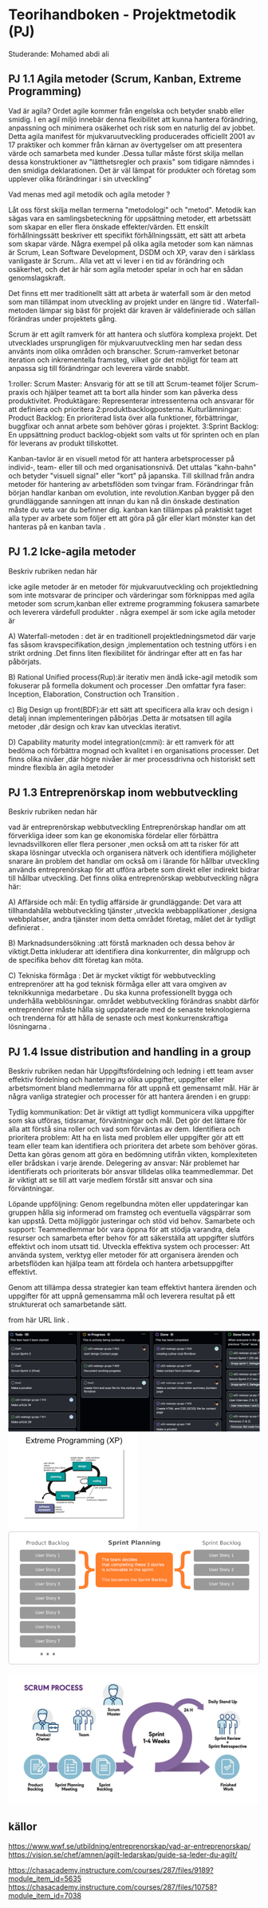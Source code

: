 # Teorihandboken - Projektmetodik (PJ)
Studerande: Mohamed abdi ali 

## PJ 1.1 Agila metoder (Scrum, Kanban, Extreme Programming)

Vad är agila?
 Ordet agile kommer från engelska och betyder snabb eller smidig. I en agil miljö innebär denna flexibilitet att kunna hantera förändring, anpassning och minimera osäkerhet och risk som en naturlig del av jobbet. Detta agila manifest för mjukvaruutveckling producerades officiellt 2001 av 17 praktiker och kommer från kärnan av övertygelser om att presentera värde och samarbeta med kunder .Dessa tullar måste först skilja mellan dessa konstruktioner av "lätthetsregler och praxis" som tidigare nämndes i den smidiga deklarationen. Det är väl lämpat för produkter och företag som upplever olika förändringar i sin utveckling"

 Vad menas med agil metodik och agila metoder ? 

Låt oss först skilja mellan termerna "metodologi" och "metod". Metodik kan sägas vara en samlingsbeteckning för uppsättning metoder, ett arbetssätt som skapar en eller flera önskade effekter/värden. Ett enskilt förhållningssätt beskriver ett specifikt förhållningssätt, ett sätt att arbeta som skapar värde. Några exempel på olika agila metoder som kan nämnas är Scrum, Lean Software Development, DSDM och XP, varav den i särklass vanligaste är Scrum.. Alla vet att vi lever i en tid av förändring och osäkerhet, och det är här som agila metoder spelar in och har en sådan genomslagskraft.

Det finns ett mer traditionellt sätt att arbeta är waterfall som är den metod som man tillämpat inom utveckling av projekt under en längre tid .
Waterfall-metoden lämpar sig bäst för projekt där kraven är väldefinierade och sällan förändras under projektets gång.



Scrum är ett agilt ramverk för att hantera och slutföra komplexa projekt. Det utvecklades ursprungligen för mjukvaruutveckling men har sedan dess använts inom olika områden och branscher. Scrum-ramverket betonar iteration och inkrementella framsteg, vilket gör det möjligt för team att anpassa sig till förändringar och leverera värde snabbt.

1:roller: Scrum Master: Ansvarig för att se till att Scrum-teamet följer Scrum-praxis och hjälper teamet att ta bort alla hinder som kan påverka dess produktivitet. Produktägare: Representerar intressenterna och ansvarar för att definiera och prioritera 
2:produktbacklogposterna. Kulturlämningar: Product Backlog: En prioriterad lista över alla funktioner, förbättringar, buggfixar och annat arbete som behöver göras i projektet. 
3:Sprint Backlog: En uppsättning product backlog-objekt som valts ut för sprinten och en plan för leverans av produkt tillskottet. 



Kanban-tavlor är en visuell metod för att hantera arbetsprocesser på individ-, team- eller till och med organisationsnivå. Det uttalas "kahn-bahn" och betyder "visuell signal" eller "kort" på japanska.
Till skillnad från andra metoder för hantering av arbetsflöden som tvingar fram.
Förändringar från början handlar kanban om evolution, inte revolution.Kanban bygger på den grundläggande sanningen att innan du kan nå din önskade destination måste du veta var du befinner dig.
 kanban  kan tillämpas på praktiskt taget alla typer av arbete  som följer ett att göra på går eller klart mönster  kan det hanteras på en kanban tavla .




## PJ 1.2 Icke-agila metoder
Beskriv rubriken nedan här

icke agile metoder är en metoder för mjukvaruutveckling och projektledning som inte motsvarar de principer och värderingar som förknippas med agila metoder som scrum,kanban eller extreme programming fokusera samarbete och leverera värdefull produkter . några exempel är  som icke agila metoder är


A) Waterfall-metoden : det är en traditionell projektledningsmetod där varje fas såsom kravspecifikation,design ,implementation och testning utförs i en strikt ordning .Det finns liten flexibilitet för ändringar efter att en fas har påbörjats. 

B) Rational  Unified process(Rup):är iterativ men ändå icke-agil metodik som fokuserar på formella dokument och processer .Den omfattar fyra faser: Inception, Elaboration, Construction och Transition .

c) Big Design up front(BDF):är ett sätt att specificera alla krav och design i detalj innan implementeringen påbörjas .Detta är motsatsen till agila metoder ,där design och krav kan utvecklas iterativt.

D) Capability maturity model integration(cmmi): är ett ramverk för att bedöma och förbättra mognad och kvalitet i en organisations processer.
Det finns olika nivåer ,där högre nivåer är mer processdrivna och historiskt sett mindre flexibla än agila metoder 


## PJ 1.3 Entreprenörskap inom webbutveckling
Beskriv rubriken nedan här

vad är entreprenörskap  webbutveckling 
Entreprenörskap  handlar om att förverkliga ideer som kan ge ekonomiska fördelar eller förbättra levnadsvillkoren eller flera personer ,men också om att ta risker för att skapa lösningar utveckla och organisera nätverk och identifiera möjligheter snarare än problem det handlar om också om i lärande för hållbar utveckling används entreprenörskap för att utföra arbete som direkt eller indirekt bidrar till hållbar utveckling. Det finns olika entreprenörskap webbutveckling några här:

A) Affärside och mål: En tydlig affärside är grundläggande: Det vara att tillhandahålla webbutveckling tjänster ,utveckla webbapplikationer ,designa webbplatser, andra tjänster inom detta området företag, målet det är tydligt definierat .

B) Marknadsundersökning :att förstå marknaden och dessa behov är viktigt.Detta inkluderar att identifiera dina konkurrenter, din målgrupp och de specifika behov ditt företag kan möta.

C) Tekniska förmåga : Det är mycket viktigt för webbutveckling entreprenörer att ha god teknisk förmåga eller att vara omgiven av teknikkunniga medarbetare . Du ska kunna professionellt bygga och underhålla webblösningar. området webbutveckling  förändras snabbt därför entreprenörer måste hålla sig uppdaterade med de  senaste teknologierna och trenderna för att hålla de senaste och mest konkurrenskraftiga lösningarna .
## PJ 1.4 Issue distribution and handling in a group
Beskriv rubriken nedan här
Uppgiftsfördelning och ledning i ett team avser effektiv fördelning och hantering av olika uppgifter, uppgifter eller arbetsmoment bland medlemmarna för att uppnå ett gemensamt mål. Här är några vanliga strategier och processer för att hantera ärenden i en grupp:

Tydlig kommunikation: Det är viktigt att tydligt kommunicera vilka uppgifter som ska utföras, tidsramar, förväntningar och mål. Det gör det lättare för alla att förstå sina roller och vad som förväntas av dem.
Identifiera och prioritera problem: Att ha en lista med problem eller uppgifter gör att ett team eller team kan identifiera och prioritera det arbete som behöver göras. Detta kan göras genom att göra en bedömning utifrån vikten, komplexiteten eller brådskan i varje ärende.
Delegering av ansvar: När problemet har identifierats och prioriterats bör ansvar tilldelas olika teammedlemmar. Det är viktigt att se till att varje medlem förstår sitt ansvar och sina förväntningar.

Löpande uppföljning: Genom regelbundna möten eller uppdateringar kan gruppen hålla sig informerad om framsteg och eventuella vägspärrar som kan uppstå. Detta möjliggör justeringar och stöd vid behov.
Samarbete och support: Teammedlemmar bör vara öppna för att stödja varandra, dela resurser och samarbeta efter behov för att säkerställa att uppgifter slutförs effektivt och inom utsatt tid.
Utveckla effektiva system och processer: Att använda system, verktyg eller metoder för att organisera ärenden och arbetsflöden kan hjälpa team att fördela och hantera arbetsuppgifter effektivt.

Genom att tillämpa dessa strategier kan team effektivt hantera ärenden och uppgifter för att uppnå gemensamma mål och leverera resultat på ett strukturerat och samarbetande sätt.


from  här  URL link .

 <img src="./images/kanban .png" alt="en bild av kanban "></a>
<img src="./images/extrem.png" alt="extrem "></a>
<img src="./images/sprint-planning.png" alt="sprint plannering"></a>

<img src="./images/blscrum.jpeg" alt="scrum"></a>


## källor 
https://www.wwf.se/utbildning/entreprenorskap/vad-ar-entreprenorskap/ 
 https://vision.se/chef/amnen/agilt-ledarskap/guide-sa-leder-du-agilt/

https://chasacademy.instructure.com/courses/287/files/9189?module_item_id=5635 
https://chasacademy.instructure.com/courses/287/files/10758?module_item_id=7038
